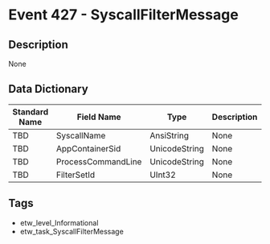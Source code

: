 # Event 427 - SyscallFilterMessage

## Description
None

## Data Dictionary
|Standard Name|Field Name|Type|Description|Sample Value|
|---|---|---|---|---|
|TBD|SyscallName|AnsiString|None|`None`|
|TBD|AppContainerSid|UnicodeString|None|`None`|
|TBD|ProcessCommandLine|UnicodeString|None|`None`|
|TBD|FilterSetId|UInt32|None|`None`|

## Tags
* etw_level_Informational
* etw_task_SyscallFilterMessage
